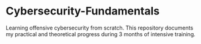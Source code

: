 # Cybersecurity-Fundamentals
Learning offensive cybersecurity from scratch. This repository documents my practical and theoretical progress during 3 months of intensive training.
